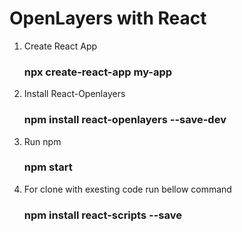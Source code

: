 <h1> OpenLayers with React </h1>

1. Create React App 

      <h3> npx create-react-app my-app </h3>
    
    
    
2. Install React-Openlayers


      <h3> npm install react-openlayers --save-dev </h3>
    
    
    
3. Run npm

      <h3> npm start </h3>
    
4. For clone with exesting code run bellow command

      <h3> npm install react-scripts --save </h3>
